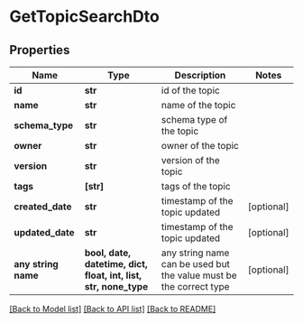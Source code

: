 # GetTopicSearchDto


## Properties
Name | Type | Description | Notes
------------ | ------------- | ------------- | -------------
**id** | **str** | id of the topic | 
**name** | **str** | name of the topic | 
**schema_type** | **str** | schema type of the topic | 
**owner** | **str** | owner of the topic | 
**version** | **str** | version of the topic | 
**tags** | **[str]** | tags of the topic | 
**created_date** | **str** | timestamp of the topic updated | [optional] 
**updated_date** | **str** | timestamp of the topic updated | [optional] 
**any string name** | **bool, date, datetime, dict, float, int, list, str, none_type** | any string name can be used but the value must be the correct type | [optional]

[[Back to Model list]](../README.md#documentation-for-models) [[Back to API list]](../README.md#documentation-for-api-endpoints) [[Back to README]](../README.md)


